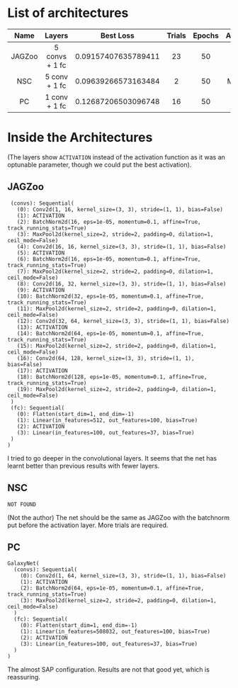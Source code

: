 # List of architectures

 Name | Layers | Best Loss | Trials | Epochs | Authour 
 :---: | :---: | :---: | :---: | :---: | :---: 
 JAGZoo | 5 convs + 1 fc | 0.09157407635789411 | 23 | 50 | Gio 
 NSC | 5 conv + 1 fc | 0.09639266573163484  | 2 | 50 | Marghe
 PC | 1 conv + 1 fc | 0.12687206503096748 | 16 | 50 | Gio
 



# Inside the Architectures
(The layers show `ACTIVATION` instead of the activation function as it was an optunable parameter, though we could put the best activation).


## JAGZoo

 ```GalaxyNet(
  (convs): Sequential(
    (0): Conv2d(1, 16, kernel_size=(3, 3), stride=(1, 1), bias=False)
    (1): ACTIVATION
    (2): BatchNorm2d(16, eps=1e-05, momentum=0.1, affine=True, track_running_stats=True)
    (3): MaxPool2d(kernel_size=2, stride=2, padding=0, dilation=1, ceil_mode=False)
    (4): Conv2d(16, 16, kernel_size=(3, 3), stride=(1, 1), bias=False)
    (5): ACTIVATION
    (6): BatchNorm2d(16, eps=1e-05, momentum=0.1, affine=True, track_running_stats=True)
    (7): MaxPool2d(kernel_size=2, stride=2, padding=0, dilation=1, ceil_mode=False)
    (8): Conv2d(16, 32, kernel_size=(3, 3), stride=(1, 1), bias=False)
    (9): ACTIVATION
    (10): BatchNorm2d(32, eps=1e-05, momentum=0.1, affine=True, track_running_stats=True)
    (11): MaxPool2d(kernel_size=2, stride=2, padding=0, dilation=1, ceil_mode=False)
    (12): Conv2d(32, 64, kernel_size=(3, 3), stride=(1, 1), bias=False)
    (13): ACTIVATION
    (14): BatchNorm2d(64, eps=1e-05, momentum=0.1, affine=True, track_running_stats=True)
    (15): MaxPool2d(kernel_size=2, stride=2, padding=0, dilation=1, ceil_mode=False)
    (16): Conv2d(64, 128, kernel_size=(3, 3), stride=(1, 1), bias=False)
    (17): ACTIVATION
    (18): BatchNorm2d(128, eps=1e-05, momentum=0.1, affine=True, track_running_stats=True)
    (19): MaxPool2d(kernel_size=2, stride=2, padding=0, dilation=1, ceil_mode=False)
  )
  (fc): Sequential(
    (0): Flatten(start_dim=1, end_dim=-1)
    (1): Linear(in_features=512, out_features=100, bias=True)
    (2): ACTIVATION
    (3): Linear(in_features=100, out_features=37, bias=True)
  )
)
```

I tried to go deeper in the convolutional layers. It seems that the net has learnt better than previous results with fewer layers.


## NSC

```
NOT FOUND
```

(Not the author) The net should be the same as JAGZoo with the batchnorm put before the activation layer. More trials are required.


## PC

```
GalaxyNet(
  (convs): Sequential(
    (0): Conv2d(1, 64, kernel_size=(3, 3), stride=(1, 1), bias=False)
    (1): ACTIVATION
    (2): BatchNorm2d(64, eps=1e-05, momentum=0.1, affine=True, track_running_stats=True)
    (3): MaxPool2d(kernel_size=2, stride=2, padding=0, dilation=1, ceil_mode=False)
  )
  (fc): Sequential(
    (0): Flatten(start_dim=1, end_dim=-1)
    (1): Linear(in_features=508032, out_features=100, bias=True)
    (2): ACTIVATION
    (3): Linear(in_features=100, out_features=37, bias=True)
  )
)
```

The almost SAP configuration. Results are not that good yet, which is reassuring.
